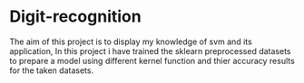 # Digit-recognition

The aim of this project is to display my knowledge of svm and its application, 
In this project i have trained the sklearn preprocessed datasets to prepare a 
model using different kernel function and thier accuracy results for the taken datasets.  
